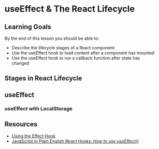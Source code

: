 # useEffect & The React Lifecycle

## Learning Goals

By the end of this lesson you should be able to:

- Describe the lifecycle stages of a React component
- Use the useEffect hook to load content after a component has mounted
- Use the useEffect hook to run a callback function after state has changed

## Stages in React Lifecycle

## useEffect

### useEffect with LocalStorage

### 

## Resources

- [Using the Effect Hook](https://reactjs.org/docs/hooks-effect.html)
- [JavaScript in Plain English _React Hooks: How to use useEffect()_](https://medium.com/javascript-in-plain-english/react-hooks-how-to-use-useeffect-ecea3e90d84f)
